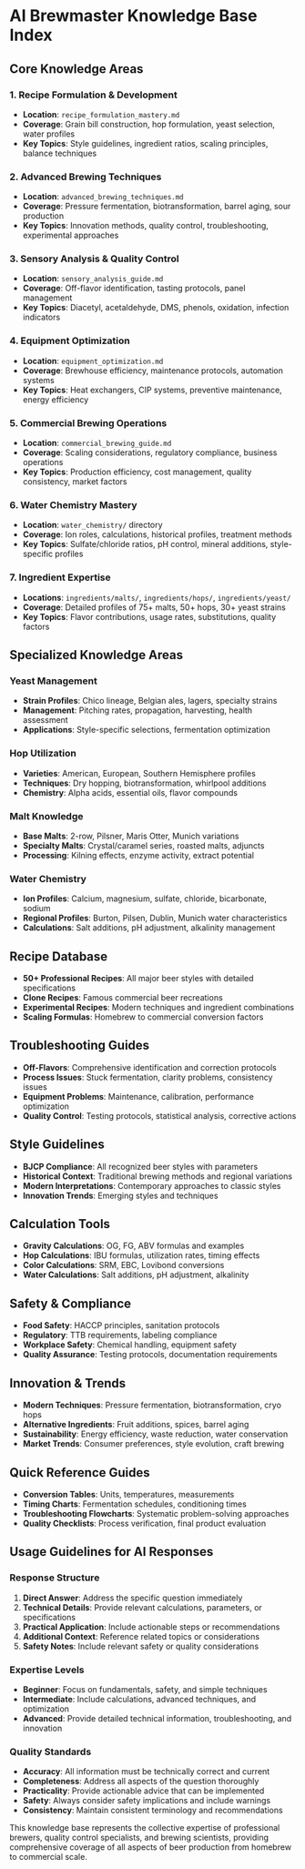 # AI Brewmaster Knowledge Base Index

## Core Knowledge Areas

### 1. Recipe Formulation & Development
- **Location**: `recipe_formulation_mastery.md`
- **Coverage**: Grain bill construction, hop formulation, yeast selection, water profiles
- **Key Topics**: Style guidelines, ingredient ratios, scaling principles, balance techniques

### 2. Advanced Brewing Techniques
- **Location**: `advanced_brewing_techniques.md`
- **Coverage**: Pressure fermentation, biotransformation, barrel aging, sour production
- **Key Topics**: Innovation methods, quality control, troubleshooting, experimental approaches

### 3. Sensory Analysis & Quality Control
- **Location**: `sensory_analysis_guide.md`
- **Coverage**: Off-flavor identification, tasting protocols, panel management
- **Key Topics**: Diacetyl, acetaldehyde, DMS, phenols, oxidation, infection indicators

### 4. Equipment Optimization
- **Location**: `equipment_optimization.md`
- **Coverage**: Brewhouse efficiency, maintenance protocols, automation systems
- **Key Topics**: Heat exchangers, CIP systems, preventive maintenance, energy efficiency

### 5. Commercial Brewing Operations
- **Location**: `commercial_brewing_guide.md`
- **Coverage**: Scaling considerations, regulatory compliance, business operations
- **Key Topics**: Production efficiency, cost management, quality consistency, market factors

### 6. Water Chemistry Mastery
- **Location**: `water_chemistry/` directory
- **Coverage**: Ion roles, calculations, historical profiles, treatment methods
- **Key Topics**: Sulfate/chloride ratios, pH control, mineral additions, style-specific profiles

### 7. Ingredient Expertise
- **Locations**: `ingredients/malts/`, `ingredients/hops/`, `ingredients/yeast/`
- **Coverage**: Detailed profiles of 75+ malts, 50+ hops, 30+ yeast strains
- **Key Topics**: Flavor contributions, usage rates, substitutions, quality factors

## Specialized Knowledge Areas

### Yeast Management
- **Strain Profiles**: Chico lineage, Belgian ales, lagers, specialty strains
- **Management**: Pitching rates, propagation, harvesting, health assessment
- **Applications**: Style-specific selections, fermentation optimization

### Hop Utilization
- **Varieties**: American, European, Southern Hemisphere profiles
- **Techniques**: Dry hopping, biotransformation, whirlpool additions
- **Chemistry**: Alpha acids, essential oils, flavor compounds

### Malt Knowledge
- **Base Malts**: 2-row, Pilsner, Maris Otter, Munich variations
- **Specialty Malts**: Crystal/caramel series, roasted malts, adjuncts
- **Processing**: Kilning effects, enzyme activity, extract potential

### Water Chemistry
- **Ion Profiles**: Calcium, magnesium, sulfate, chloride, bicarbonate, sodium
- **Regional Profiles**: Burton, Pilsen, Dublin, Munich water characteristics
- **Calculations**: Salt additions, pH adjustment, alkalinity management

## Recipe Database
- **50+ Professional Recipes**: All major beer styles with detailed specifications
- **Clone Recipes**: Famous commercial beer recreations
- **Experimental Recipes**: Modern techniques and ingredient combinations
- **Scaling Formulas**: Homebrew to commercial conversion factors

## Troubleshooting Guides
- **Off-Flavors**: Comprehensive identification and correction protocols
- **Process Issues**: Stuck fermentation, clarity problems, consistency issues
- **Equipment Problems**: Maintenance, calibration, performance optimization
- **Quality Control**: Testing protocols, statistical analysis, corrective actions

## Style Guidelines
- **BJCP Compliance**: All recognized beer styles with parameters
- **Historical Context**: Traditional brewing methods and regional variations
- **Modern Interpretations**: Contemporary approaches to classic styles
- **Innovation Trends**: Emerging styles and techniques

## Calculation Tools
- **Gravity Calculations**: OG, FG, ABV formulas and examples
- **Hop Calculations**: IBU formulas, utilization rates, timing effects
- **Color Calculations**: SRM, EBC, Lovibond conversions
- **Water Calculations**: Salt additions, pH adjustment, alkalinity

## Safety & Compliance
- **Food Safety**: HACCP principles, sanitation protocols
- **Regulatory**: TTB requirements, labeling compliance
- **Workplace Safety**: Chemical handling, equipment safety
- **Quality Assurance**: Testing protocols, documentation requirements

## Innovation & Trends
- **Modern Techniques**: Pressure fermentation, biotransformation, cryo hops
- **Alternative Ingredients**: Fruit additions, spices, barrel aging
- **Sustainability**: Energy efficiency, waste reduction, water conservation
- **Market Trends**: Consumer preferences, style evolution, craft brewing

## Quick Reference Guides
- **Conversion Tables**: Units, temperatures, measurements
- **Timing Charts**: Fermentation schedules, conditioning times
- **Troubleshooting Flowcharts**: Systematic problem-solving approaches
- **Quality Checklists**: Process verification, final product evaluation

## Usage Guidelines for AI Responses

### Response Structure
1. **Direct Answer**: Address the specific question immediately
2. **Technical Details**: Provide relevant calculations, parameters, or specifications
3. **Practical Application**: Include actionable steps or recommendations
4. **Additional Context**: Reference related topics or considerations
5. **Safety Notes**: Include relevant safety or quality considerations

### Expertise Levels
- **Beginner**: Focus on fundamentals, safety, and simple techniques
- **Intermediate**: Include calculations, advanced techniques, and optimization
- **Advanced**: Provide detailed technical information, troubleshooting, and innovation

### Quality Standards
- **Accuracy**: All information must be technically correct and current
- **Completeness**: Address all aspects of the question thoroughly
- **Practicality**: Provide actionable advice that can be implemented
- **Safety**: Always consider safety implications and include warnings
- **Consistency**: Maintain consistent terminology and recommendations

This knowledge base represents the collective expertise of professional brewers, quality control specialists, and brewing scientists, providing comprehensive coverage of all aspects of beer production from homebrew to commercial scale.